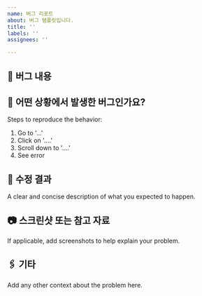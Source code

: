 ```yaml
---
name: 버그 리포트
about: 버그 탬플릿입니다.
title: ''
labels: ''
assignees: ''

---
```


## 🐞 버그 내용

## 🙌 어떤 상황에서 발생한 버그인가요?
Steps to reproduce the behavior:
1. Go to '...'
2. Click on '....'
3. Scroll down to '....'
4. See error

## 🙏 수정 결과
A clear and concise description of what you expected to happen.

## 📷 스크린샷 또는 참고 자료
If applicable, add screenshots to help explain your problem.


## 🖇 기타
Add any other context about the problem here.

